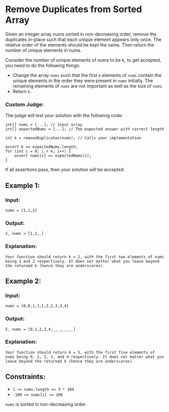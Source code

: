 # Remove Duplicates from Sorted Array

Given an integer array nums sorted in non-decreasing order, remove the duplicates in-place such that each unique element appears only once. The relative order of the elements should be kept the same. Then return the number of unique elements in nums.

Consider the number of unique elements of nums to be k, to get accepted, you need to do the following things:

* Change the array ```nums``` such that the first ```k``` elements of ```nums``` contain the unique elements in the order they were present in ```nums``` initially. The remaining elements of ```nums``` are not important as well as the size of ```nums```.
* Return ```k```.

### Custom Judge:

The judge will test your solution with the following code:
```
int[] nums = [...]; // Input array
int[] expectedNums = [...]; // The expected answer with correct length

int k = removeDuplicates(nums); // Calls your implementation

assert k == expectedNums.length;
for (int i = 0; i < k; i++) {
    assert nums[i] == expectedNums[i];
}
```
If all assertions pass, then your solution will be accepted.

 

## Example 1:

### Input: 
```nums = [1,1,2]```
### Output: 
```2, nums = [1,2,_]```
### Explanation: 
```Your function should return k = 2, with the first two elements of nums being 1 and 2 respectively. It does not matter what you leave beyond the returned k (hence they are underscores).```

## Example 2:

### Input: 
```nums = [0,0,1,1,1,2,2,3,3,4]```
### Output: 
```5, nums = [0,1,2,3,4,_,_,_,_,_]```
### Explanation:
```Your function should return k = 5, with the first five elements of nums being 0, 1, 2, 3, and 4 respectively. It does not matter what you leave beyond the returned k (hence they are underscores).```
 

## Constraints:
* ```1 <= nums.length <= 3 * 104```
* ```-100 <= nums[i] <= 100```
  
```nums``` is sorted in non-decreasing order.